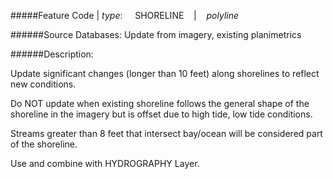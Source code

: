 #####Feature Code | *type*:&nbsp;&nbsp;&nbsp;&nbsp;&nbsp;SHORELINE&nbsp;&nbsp;&nbsp; | &nbsp;&nbsp;&nbsp;*polyline*

######Source Databases: Update from imagery, existing planimetrics

######Description:

Update significant changes (longer than 10 feet) along shorelines to reflect new
conditions.

Do NOT update when existing shoreline follows the general shape of the shoreline in the imagery but is offset due to high tide, low tide conditions.

Streams greater than 8 feet that intersect bay/ocean will be considered part of the shoreline.

Use and combine with HYDROGRAPHY Layer.

